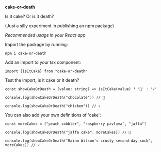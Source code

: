 **cake-or-death**

Is it cake? Or is it death?

(Just a silly experiment in publishing an npm package)

_Recommended usage in your React app_

Import the package by running:

`npm i cake-or-death`

Add an import to your tsx component:

`import {isItCake} from "cake-or-death"`

Test the import, is it cake or it death?

`const showCakeOrDeath = (value: string) => isItCake(value) ? '🎂' : '💀'`

`console.log(showCakeOrDeath("chocolate")) // 🎂`

`console.log(showCakeOrDeath("chicken")) // 💀`

You can also add your own definitions of 'cake':

`const moreCakes = ["peach cobbler", "raspberry pavlova", "jaffa"]`

`console.log(showCakeOrDeath("jaffa cake", moreCakes)) // 🎂`

`console.log(showCakeOrDeath("Rainn Wilson's crusty second-day sock", moreCakes)) // 💀`

